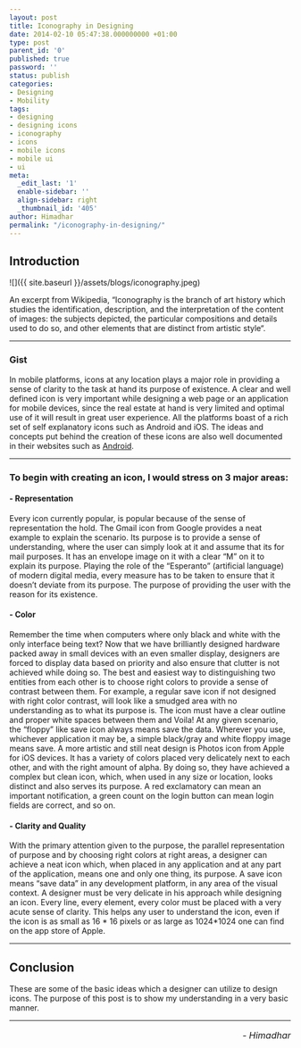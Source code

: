 ```yaml
---
layout: post
title: Iconography in Designing
date: 2014-02-10 05:47:38.000000000 +01:00
type: post
parent_id: '0'
published: true
password: ''
status: publish
categories:
- Designing
- Mobility
tags:
- designing
- designing icons
- iconography
- icons
- mobile icons
- mobile ui
- ui
meta:
  _edit_last: '1'
  enable-sidebar: ''
  align-sidebar: right
  _thumbnail_id: '405'
author: Himadhar
permalink: "/iconography-in-designing/"
---
```


## Introduction

![]({{ site.baseurl }}/assets/blogs/iconography.jpeg)

An excerpt from Wikipedia, “Iconography is the branch of art history which studies the identification, description, and the interpretation of the content of images: the subjects depicted, the particular compositions and details used to do so, and other elements that are distinct from artistic style“.

---

### Gist

In mobile platforms, icons at any location plays a major role in providing a sense of clarity to the task at hand its purpose of existence. A clear and well defined icon is very important while designing a web page or an application for mobile devices, since the real estate at hand is very limited and optimal use of it will result in great user experience.
All the platforms boast of a rich set of self explanatory icons such as Android and iOS. The ideas and concepts put behind the creation of these icons are also well documented in their websites such as [Android](https://m2.material.io/guidelines/style/icons.html).

---

### To begin with creating an icon, I would stress on 3 major areas:

#### - **Representation**
Every icon currently popular, is popular because of the sense of representation the hold. The Gmail icon from Google provides a neat example to explain the scenario. Its purpose is to provide a sense of understanding, where the user can simply look at it and assume that its for mail purposes. It has an envelope image on it with a clear “M” on it to explain its purpose. Playing the role of the “Esperanto” (artificial language) of modern digital media, every measure has to be taken to ensure that it doesn’t deviate from its purpose. The purpose of providing the user with the reason for its existence.

#### - **Color**
Remember the time when computers where only black and white with the only interface being text? Now that we have brilliantly designed hardware packed away in small devices with an even smaller display, designers are forced to display data based on priority and also ensure that clutter is not achieved while doing so. The best and easiest way to distinguishing two entities from each other is to choose right colors to provide a sense of contrast between them. For example, a regular save icon if not designed with right color contrast, will look like a smudged area with no understanding as to what its purpose is. The icon must have a clear outline and proper white spaces between them and Voila! At any given scenario, the “floppy” like save icon always means save the data. Wherever you use, whichever application it may be, a simple black/gray and white floppy image means save. A more artistic and still neat design is Photos icon from Apple for iOS devices. It has a variety of colors placed very delicately next to each other, and with the right amount of alpha. By doing so, they have achieved a complex but clean icon, which, when used in any size or location, looks distinct and also serves its purpose. A red exclamatory can mean an important notification, a green count on the login button can mean login fields are correct, and so on.

#### - **Clarity and Quality**
With the primary attention given to the purpose, the parallel representation of purpose and by choosing right colors at right areas, a designer can achieve a neat icon which, when placed in any application and at any part of the application, means one and only one thing, its purpose. A save icon means “save data” in any development platform, in any area of the visual context. A designer must be very delicate in his approach while designing an icon. Every line, every element, every color must be placed with a very acute sense of clarity. This helps any user to understand the icon, even if the icon is as small as 16 * 16 pixels or as large as 1024*1024 one can find on the app store of Apple.

---

## Conclusion

These are some of the basic ideas which a designer can utilize to design icons. The purpose of this post is to show my understanding in a very basic manner. 

---

<h6 style="text-align: right;font-size: 1rem;margin-top: 16px;">
- Himadhar
</h6>
